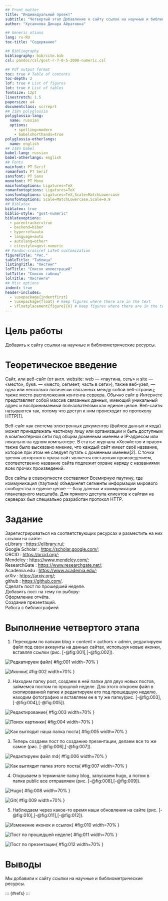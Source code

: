```yaml
---
## Front matter
title: "Индивидуальный проект"
subtitle: "Четвертый этап Добавление к сайту ссылок на научные и библиометрические ресурсы"
author: "Хусаинова Динара Айратовна"

## Generic otions
lang: ru-RU
toc-title: "Содержание"

## Bibliography
bibliography: bib/cite.bib
csl: pandoc/csl/gost-r-7-0-5-2008-numeric.csl

## Pdf output format
toc: true # Table of contents
toc-depth: 2
lof: true # List of figures
lot: true # List of tables
fontsize: 12pt
linestretch: 1.5
papersize: a4
documentclass: scrreprt
## I18n polyglossia
polyglossia-lang:
  name: russian
  options:
	- spelling=modern
	- babelshorthands=true
polyglossia-otherlangs:
  name: english
## I18n babel
babel-lang: russian
babel-otherlangs: english
## Fonts
mainfont: PT Serif
romanfont: PT Serif
sansfont: PT Sans
monofont: PT Mono
mainfontoptions: Ligatures=TeX
romanfontoptions: Ligatures=TeX
sansfontoptions: Ligatures=TeX,Scale=MatchLowercase
monofontoptions: Scale=MatchLowercase,Scale=0.9
## Biblatex
biblatex: true
biblio-style: "gost-numeric"
biblatexoptions:
  - parentracker=true
  - backend=biber
  - hyperref=auto
  - language=auto
  - autolang=other*
  - citestyle=gost-numeric
## Pandoc-crossref LaTeX customization
figureTitle: "Рис."
tableTitle: "Таблица"
listingTitle: "Листинг"
lofTitle: "Список иллюстраций"
lotTitle: "Список таблиц"
lolTitle: "Листинги"
## Misc options
indent: true
header-includes:
  - \usepackage{indentfirst}
  - \usepackage{float} # keep figures where there are in the text
  - \floatplacement{figure}{H} # keep figures where there are in the text
---
```


# Цель работы

Добавить к сайту ссылки на научные и библиометрические ресурсы.

# Теоретическое введение

Сайт, или веб-сайт (от англ. website: web — «паутина, сеть» и site — «место», букв. — «место, сегмент, часть в сети»), также веб-узел, — одна или несколько логически связанных между собой веб-страниц; также место расположения контента сервера. Обычно сайт в Интернете представляет собой массив связанных данных, имеющий уникальный адрес и воспринимаемый пользователями как единое целое. Веб-сайты называются так, потому что доступ к ним происходит по протоколу HTTP[1].

Веб-сайт как система электронных документов (файлов данных и кода) может принадлежать частному лицу или организации и быть доступным в компьютерной сети под общим доменным именем и IP-адресом или локально на одном компьютере. В статье журнала «Хозяйство и право» также было высказано мнение, что каждый сайт имеет своё название, которое при этом не следует путать с доменным именем[2]. С точки зрения авторского права сайт является составным произведением, соответственно название сайта подлежит охране наряду с названиями всех прочих произведений.

Все сайты в совокупности составляют Всемирную паутину, где коммуникация (паутина) объединяет сегменты информации мирового сообщества в единое целое — базу данных и коммуникации планетарного масштаба. Для прямого доступа клиентов к сайтам на серверах был специально разработан протокол HTTP.

# Задание

Зарегистрироваться на соответствующих ресурсах и разместить на них ссылки на сайте:  
eLibrary : https://elibrary.ru/;  
Google Scholar : https://scholar.google.com/;  
ORCID : https://orcid.org/;  
Mendeley : https://www.mendeley.com/;  
ResearchGate : https://www.researchgate.net/;  
Academia.edu : https://www.academia.edu/;  
arXiv : https://arxiv.org/;  
github : https://github.com/.  
Сделать пост по прошедшей неделе.  
Добавить пост на тему по выбору:  
Оформление отчёта.  
Создание презентаций.  
Работа с библиографией  

# Выполнение четвертого этапа

1. Переходим по папкам blog > content > authors > admin, редактируем файл под свои аккаунты на данных сайтах, используя новые иконки, вставляя ссылки (рис. [-@fig:001],[-@fig:002]).

![Редкатируем файл](image/1.jpg){ #fig:001 width=70% }

![Иконки](image/2.jpg){ #fig:002 width=70% }


2. Находим папку post, создаем в ней папки для двух новых постов, займемся постом по прошлой неделе. Для этого откроем файл в скопированной папке и редактируем его под прошедшую неделю, находим фотографию и вставляем ее в ту же папку(рис. [-@fig:003],[-@fig:004],[-@fig:005]).

![Редактирование](image/3.jpg){ #fig:003 width=70% }

![Поиск картинки](image/4.jpg){ #fig:004 width=70% }

![Как выглядит наша папка поста](image/5.jpg){ #fig:005 width=70% }

3. Теперь создаем пост по созданию презентации, делаем все то же самое (рис. [-@fig:006],[-@fig:007]).

![Редактируем файл md](image/6.jpg){ #fig:006 width=70% }

![Как выглядит папка этого поста](image/7.jpg){ #fig:007 width=70% } 

4. Открываем в терминале папку blog, запускаем hugo, а потом в папке public все отправляем (рис. [-@fig:008],[-@fig:009]).

![Hugo](image/8.jpg){ #fig:008 width=70% }

![Git](image/9.jpg){ #fig:009 width=70% } 

5. Наблюдаем через какое-то время наши обновления на сайте (рис. [-@fig:010],[-@fig:011],[-@fig:012]).

![Изменение иконок и ссылок](image/10.jpg){ #fig:010 width=70% }

![Пост по прошедшей неделе](image/11.jpg){ #fig:011 width=70% }

![Пост по презентации](image/12.jpg){ #fig:012 width=70% }

# Выводы

Мы добавили к сайту ссылки на научные и библиометрические ресурсы.

::: {#refs}
:::
